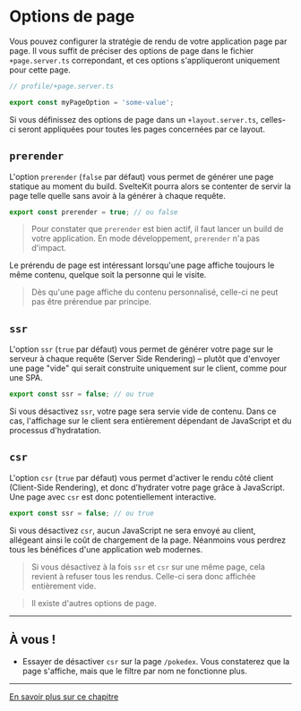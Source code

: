 # Options de page

Vous pouvez configurer la stratégie de rendu de votre application page par page. Il vous suffit de
préciser des options de page dans le fichier `+page.server.ts` correpondant, et ces options
s'appliqueront uniquement pour cette page.

```ts
// profile/+page.server.ts

export const myPageOption = 'some-value';
```

Si vous définissez des options de page dans un `+layout.server.ts`, celles-ci seront appliquées pour
toutes les pages concernées par ce layout.

## `prerender`

L'option `prerender` (`false` par défaut) vous permet de générer une page statique au moment du
build. SvelteKit pourra alors se contenter de servir la page telle quelle sans avoir à la générer à
chaque requête.

```ts
export const prerender = true; // ou false
```

> Pour constater que `prerender` est bien actif, il faut lancer un build de votre application. En
> mode développement, `prerender` n'a pas d'impact.

Le prérendu de page est intéressant lorsqu'une page affiche toujours le même contenu, quelque soit
la personne qui le visite.

> Dès qu'une page affiche du contenu personnalisé, celle-ci ne peut pas être prérendue par principe.

## `ssr`

L'option `ssr` (`true` par défaut) vous permet de générer votre page sur le serveur à chaque requête
(Server Side Rendering) – plutôt que d'envoyer une page "vide" qui serait construite uniquement sur
le client, comme pour une SPA.

```ts
export const ssr = false; // ou true
```

Si vous désactivez `ssr`, votre page sera servie vide de contenu. Dans ce cas, l'affichage sur le
client sera entièrement dépendant de JavaScript et du processus d'hydratation.

## `csr`

L'option `csr` (`true` par défaut) vous permet d'activer le rendu côté client (Client-Side
Rendering), et donc d'hydrater votre page grâce à JavaScript. Une page avec `csr` est donc
potentiellement interactive.

```ts
export const ssr = false; // ou true
```

Si vous désactivez `csr`, aucun JavaScript ne sera envoyé au client, allégeant ainsi le coût de
chargement de la page. Néanmoins vous perdrez tous les bénéfices d'une application web modernes.

> Si vous désactivez à la fois `ssr` et `csr` sur une même page, cela revient à refuser tous les
> rendus. Celle-ci sera donc affichée entièrement vide.

> Il existe d'autres options de page.

---

## À vous !

- Essayer de désactiver `csr` sur la page `/pokedex`. Vous constaterez que la page s'affiche, mais
  que le filtre par nom ne fonctionne plus.

---

[En savoir plus sur ce chapitre](https://kit.svelte.dev/docs/page-options)
